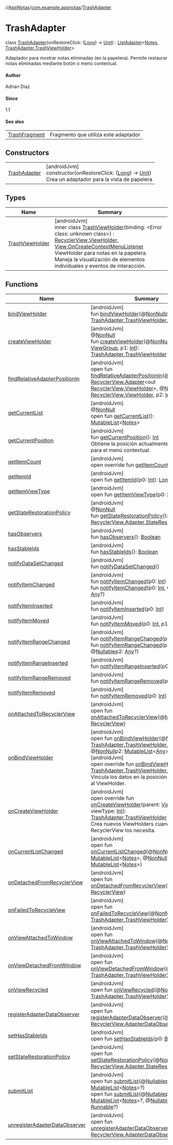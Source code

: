 //[AppNotas](../../../index.md)/[com.example.appnotas](../index.md)/[TrashAdapter](index.md)

# TrashAdapter

class [TrashAdapter](index.md)(onRestoreClick: ([Long](https://kotlinlang.org/api/latest/jvm/stdlib/kotlin-stdlib/kotlin/-long/index.html)) -&gt; [Unit](https://kotlinlang.org/api/latest/jvm/stdlib/kotlin-stdlib/kotlin/-unit/index.html)) : [ListAdapter](https://developer.android.com/reference/kotlin/androidx/recyclerview/widget/ListAdapter.html)&lt;[Notes](../../com.example.appnotas.database/-notes/index.md), [TrashAdapter.TrashViewHolder](-trash-view-holder/index.md)&gt; 

Adaptador para mostrar notas eliminadas (en la papelera). Permite restaurar notas eliminadas mediante botón o menú contextual.

#### Author

Adrian Diaz

#### Since

1.1

#### See also

| | |
|---|---|
| [TrashFragment](../-trash-fragment/index.md) | Fragmento que utiliza este adaptador |

## Constructors

| | |
|---|---|
| [TrashAdapter](-trash-adapter.md) | [androidJvm]<br>constructor(onRestoreClick: ([Long](https://kotlinlang.org/api/latest/jvm/stdlib/kotlin-stdlib/kotlin/-long/index.html)) -&gt; [Unit](https://kotlinlang.org/api/latest/jvm/stdlib/kotlin-stdlib/kotlin/-unit/index.html))<br>Crea un adaptador para la vista de papelera |

## Types

| Name | Summary |
|---|---|
| [TrashViewHolder](-trash-view-holder/index.md) | [androidJvm]<br>inner class [TrashViewHolder](-trash-view-holder/index.md)(binding: &lt;Error class: unknown class&gt;) : [RecyclerView.ViewHolder](https://developer.android.com/reference/kotlin/androidx/recyclerview/widget/RecyclerView.ViewHolder.html), [View.OnCreateContextMenuListener](https://developer.android.com/reference/kotlin/android/view/View.OnCreateContextMenuListener.html)<br>ViewHolder para notas en la papelera. Maneja la visualización de elementos individuales y eventos de interacción. |

## Functions

| Name | Summary |
|---|---|
| [bindViewHolder](index.md#-1477678351%2FFunctions%2F310006415) | [androidJvm]<br>fun [bindViewHolder](index.md#-1477678351%2FFunctions%2F310006415)(@[NonNull](https://developer.android.com/reference/kotlin/androidx/annotation/NonNull.html)p0: [TrashAdapter.TrashViewHolder](-trash-view-holder/index.md), p1: [Int](https://kotlinlang.org/api/latest/jvm/stdlib/kotlin-stdlib/kotlin/-int/index.html)) |
| [createViewHolder](index.md#1423244545%2FFunctions%2F310006415) | [androidJvm]<br>@[NonNull](https://developer.android.com/reference/kotlin/androidx/annotation/NonNull.html)<br>fun [createViewHolder](index.md#1423244545%2FFunctions%2F310006415)(@[NonNull](https://developer.android.com/reference/kotlin/androidx/annotation/NonNull.html)p0: [ViewGroup](https://developer.android.com/reference/kotlin/android/view/ViewGroup.html), p1: [Int](https://kotlinlang.org/api/latest/jvm/stdlib/kotlin-stdlib/kotlin/-int/index.html)): [TrashAdapter.TrashViewHolder](-trash-view-holder/index.md) |
| [findRelativeAdapterPositionIn](index.md#-1238180073%2FFunctions%2F310006415) | [androidJvm]<br>open fun [findRelativeAdapterPositionIn](index.md#-1238180073%2FFunctions%2F310006415)(@[NonNull](https://developer.android.com/reference/kotlin/androidx/annotation/NonNull.html)p0: [RecyclerView.Adapter](https://developer.android.com/reference/kotlin/androidx/recyclerview/widget/RecyclerView.Adapter.html)&lt;out [RecyclerView.ViewHolder](https://developer.android.com/reference/kotlin/androidx/recyclerview/widget/RecyclerView.ViewHolder.html)&gt;, @[NonNull](https://developer.android.com/reference/kotlin/androidx/annotation/NonNull.html)p1: [RecyclerView.ViewHolder](https://developer.android.com/reference/kotlin/androidx/recyclerview/widget/RecyclerView.ViewHolder.html), p2: [Int](https://kotlinlang.org/api/latest/jvm/stdlib/kotlin-stdlib/kotlin/-int/index.html)): [Int](https://kotlinlang.org/api/latest/jvm/stdlib/kotlin-stdlib/kotlin/-int/index.html) |
| [getCurrentList](index.md#-1892367752%2FFunctions%2F310006415) | [androidJvm]<br>@[NonNull](https://developer.android.com/reference/kotlin/androidx/annotation/NonNull.html)<br>open fun [getCurrentList](index.md#-1892367752%2FFunctions%2F310006415)(): [MutableList](https://kotlinlang.org/api/latest/jvm/stdlib/kotlin-stdlib/kotlin.collections/-mutable-list/index.html)&lt;[Notes](../../com.example.appnotas.database/-notes/index.md)&gt; |
| [getCurrentPosition](get-current-position.md) | [androidJvm]<br>fun [getCurrentPosition](get-current-position.md)(): [Int](https://kotlinlang.org/api/latest/jvm/stdlib/kotlin-stdlib/kotlin/-int/index.html)<br>Obtiene la posición actualmente seleccionada para el menú contextual. |
| [getItemCount](index.md#-543128941%2FFunctions%2F310006415) | [androidJvm]<br>open override fun [getItemCount](index.md#-543128941%2FFunctions%2F310006415)(): [Int](https://kotlinlang.org/api/latest/jvm/stdlib/kotlin-stdlib/kotlin/-int/index.html) |
| [getItemId](index.md#725914875%2FFunctions%2F310006415) | [androidJvm]<br>open fun [getItemId](index.md#725914875%2FFunctions%2F310006415)(p0: [Int](https://kotlinlang.org/api/latest/jvm/stdlib/kotlin-stdlib/kotlin/-int/index.html)): [Long](https://kotlinlang.org/api/latest/jvm/stdlib/kotlin-stdlib/kotlin/-long/index.html) |
| [getItemViewType](index.md#714126295%2FFunctions%2F310006415) | [androidJvm]<br>open fun [getItemViewType](index.md#714126295%2FFunctions%2F310006415)(p0: [Int](https://kotlinlang.org/api/latest/jvm/stdlib/kotlin-stdlib/kotlin/-int/index.html)): [Int](https://kotlinlang.org/api/latest/jvm/stdlib/kotlin-stdlib/kotlin/-int/index.html) |
| [getStateRestorationPolicy](index.md#1717359980%2FFunctions%2F310006415) | [androidJvm]<br>@[NonNull](https://developer.android.com/reference/kotlin/androidx/annotation/NonNull.html)<br>fun [getStateRestorationPolicy](index.md#1717359980%2FFunctions%2F310006415)(): [RecyclerView.Adapter.StateRestorationPolicy](https://developer.android.com/reference/kotlin/androidx/recyclerview/widget/RecyclerView.Adapter.StateRestorationPolicy.html) |
| [hasObservers](index.md#1092162006%2FFunctions%2F310006415) | [androidJvm]<br>fun [hasObservers](index.md#1092162006%2FFunctions%2F310006415)(): [Boolean](https://kotlinlang.org/api/latest/jvm/stdlib/kotlin-stdlib/kotlin/-boolean/index.html) |
| [hasStableIds](index.md#16685238%2FFunctions%2F310006415) | [androidJvm]<br>fun [hasStableIds](index.md#16685238%2FFunctions%2F310006415)(): [Boolean](https://kotlinlang.org/api/latest/jvm/stdlib/kotlin-stdlib/kotlin/-boolean/index.html) |
| [notifyDataSetChanged](index.md#-1095556076%2FFunctions%2F310006415) | [androidJvm]<br>fun [notifyDataSetChanged](index.md#-1095556076%2FFunctions%2F310006415)() |
| [notifyItemChanged](index.md#-1721030169%2FFunctions%2F310006415) | [androidJvm]<br>fun [notifyItemChanged](index.md#-1721030169%2FFunctions%2F310006415)(p0: [Int](https://kotlinlang.org/api/latest/jvm/stdlib/kotlin-stdlib/kotlin/-int/index.html))<br>fun [notifyItemChanged](index.md#748267402%2FFunctions%2F310006415)(p0: [Int](https://kotlinlang.org/api/latest/jvm/stdlib/kotlin-stdlib/kotlin/-int/index.html), @[Nullable](https://developer.android.com/reference/kotlin/androidx/annotation/Nullable.html)p1: [Any](https://kotlinlang.org/api/latest/jvm/stdlib/kotlin-stdlib/kotlin/-any/index.html)?) |
| [notifyItemInserted](index.md#2137269507%2FFunctions%2F310006415) | [androidJvm]<br>fun [notifyItemInserted](index.md#2137269507%2FFunctions%2F310006415)(p0: [Int](https://kotlinlang.org/api/latest/jvm/stdlib/kotlin-stdlib/kotlin/-int/index.html)) |
| [notifyItemMoved](index.md#-1694317867%2FFunctions%2F310006415) | [androidJvm]<br>fun [notifyItemMoved](index.md#-1694317867%2FFunctions%2F310006415)(p0: [Int](https://kotlinlang.org/api/latest/jvm/stdlib/kotlin-stdlib/kotlin/-int/index.html), p1: [Int](https://kotlinlang.org/api/latest/jvm/stdlib/kotlin-stdlib/kotlin/-int/index.html)) |
| [notifyItemRangeChanged](index.md#1769183193%2FFunctions%2F310006415) | [androidJvm]<br>fun [notifyItemRangeChanged](index.md#1769183193%2FFunctions%2F310006415)(p0: [Int](https://kotlinlang.org/api/latest/jvm/stdlib/kotlin-stdlib/kotlin/-int/index.html), p1: [Int](https://kotlinlang.org/api/latest/jvm/stdlib/kotlin-stdlib/kotlin/-int/index.html))<br>fun [notifyItemRangeChanged](index.md#1916975740%2FFunctions%2F310006415)(p0: [Int](https://kotlinlang.org/api/latest/jvm/stdlib/kotlin-stdlib/kotlin/-int/index.html), p1: [Int](https://kotlinlang.org/api/latest/jvm/stdlib/kotlin-stdlib/kotlin/-int/index.html), @[Nullable](https://developer.android.com/reference/kotlin/androidx/annotation/Nullable.html)p2: [Any](https://kotlinlang.org/api/latest/jvm/stdlib/kotlin-stdlib/kotlin/-any/index.html)?) |
| [notifyItemRangeInserted](index.md#-2104748521%2FFunctions%2F310006415) | [androidJvm]<br>fun [notifyItemRangeInserted](index.md#-2104748521%2FFunctions%2F310006415)(p0: [Int](https://kotlinlang.org/api/latest/jvm/stdlib/kotlin-stdlib/kotlin/-int/index.html), p1: [Int](https://kotlinlang.org/api/latest/jvm/stdlib/kotlin-stdlib/kotlin/-int/index.html)) |
| [notifyItemRangeRemoved](index.md#999899269%2FFunctions%2F310006415) | [androidJvm]<br>fun [notifyItemRangeRemoved](index.md#999899269%2FFunctions%2F310006415)(p0: [Int](https://kotlinlang.org/api/latest/jvm/stdlib/kotlin-stdlib/kotlin/-int/index.html), p1: [Int](https://kotlinlang.org/api/latest/jvm/stdlib/kotlin-stdlib/kotlin/-int/index.html)) |
| [notifyItemRemoved](index.md#-189254469%2FFunctions%2F310006415) | [androidJvm]<br>fun [notifyItemRemoved](index.md#-189254469%2FFunctions%2F310006415)(p0: [Int](https://kotlinlang.org/api/latest/jvm/stdlib/kotlin-stdlib/kotlin/-int/index.html)) |
| [onAttachedToRecyclerView](index.md#-1243461790%2FFunctions%2F310006415) | [androidJvm]<br>open fun [onAttachedToRecyclerView](index.md#-1243461790%2FFunctions%2F310006415)(@[NonNull](https://developer.android.com/reference/kotlin/androidx/annotation/NonNull.html)p0: [RecyclerView](https://developer.android.com/reference/kotlin/androidx/recyclerview/widget/RecyclerView.html)) |
| [onBindViewHolder](index.md#-514999700%2FFunctions%2F310006415) | [androidJvm]<br>open fun [onBindViewHolder](index.md#-514999700%2FFunctions%2F310006415)(@[NonNull](https://developer.android.com/reference/kotlin/androidx/annotation/NonNull.html)p0: [TrashAdapter.TrashViewHolder](-trash-view-holder/index.md), p1: [Int](https://kotlinlang.org/api/latest/jvm/stdlib/kotlin-stdlib/kotlin/-int/index.html), @[NonNull](https://developer.android.com/reference/kotlin/androidx/annotation/NonNull.html)p2: [MutableList](https://kotlinlang.org/api/latest/jvm/stdlib/kotlin-stdlib/kotlin.collections/-mutable-list/index.html)&lt;[Any](https://kotlinlang.org/api/latest/jvm/stdlib/kotlin-stdlib/kotlin/-any/index.html)&gt;)<br>[androidJvm]<br>open override fun [onBindViewHolder](on-bind-view-holder.md)(holder: [TrashAdapter.TrashViewHolder](-trash-view-holder/index.md), position: [Int](https://kotlinlang.org/api/latest/jvm/stdlib/kotlin-stdlib/kotlin/-int/index.html))<br>Vincula los datos en la posición especificada al ViewHolder. |
| [onCreateViewHolder](on-create-view-holder.md) | [androidJvm]<br>open override fun [onCreateViewHolder](on-create-view-holder.md)(parent: [ViewGroup](https://developer.android.com/reference/kotlin/android/view/ViewGroup.html), viewType: [Int](https://kotlinlang.org/api/latest/jvm/stdlib/kotlin-stdlib/kotlin/-int/index.html)): [TrashAdapter.TrashViewHolder](-trash-view-holder/index.md)<br>Crea nuevos ViewHolders cuando el RecyclerView los necesita. |
| [onCurrentListChanged](index.md#-772355902%2FFunctions%2F310006415) | [androidJvm]<br>open fun [onCurrentListChanged](index.md#-772355902%2FFunctions%2F310006415)(@[NonNull](https://developer.android.com/reference/kotlin/androidx/annotation/NonNull.html)p0: [MutableList](https://kotlinlang.org/api/latest/jvm/stdlib/kotlin-stdlib/kotlin.collections/-mutable-list/index.html)&lt;[Notes](../../com.example.appnotas.database/-notes/index.md)&gt;, @[NonNull](https://developer.android.com/reference/kotlin/androidx/annotation/NonNull.html)p1: [MutableList](https://kotlinlang.org/api/latest/jvm/stdlib/kotlin-stdlib/kotlin.collections/-mutable-list/index.html)&lt;[Notes](../../com.example.appnotas.database/-notes/index.md)&gt;) |
| [onDetachedFromRecyclerView](index.md#-1201433889%2FFunctions%2F310006415) | [androidJvm]<br>open fun [onDetachedFromRecyclerView](index.md#-1201433889%2FFunctions%2F310006415)(@[NonNull](https://developer.android.com/reference/kotlin/androidx/annotation/NonNull.html)p0: [RecyclerView](https://developer.android.com/reference/kotlin/androidx/recyclerview/widget/RecyclerView.html)) |
| [onFailedToRecycleView](index.md#-1698204457%2FFunctions%2F310006415) | [androidJvm]<br>open fun [onFailedToRecycleView](index.md#-1698204457%2FFunctions%2F310006415)(@[NonNull](https://developer.android.com/reference/kotlin/androidx/annotation/NonNull.html)p0: [TrashAdapter.TrashViewHolder](-trash-view-holder/index.md)): [Boolean](https://kotlinlang.org/api/latest/jvm/stdlib/kotlin-stdlib/kotlin/-boolean/index.html) |
| [onViewAttachedToWindow](index.md#-1295468239%2FFunctions%2F310006415) | [androidJvm]<br>open fun [onViewAttachedToWindow](index.md#-1295468239%2FFunctions%2F310006415)(@[NonNull](https://developer.android.com/reference/kotlin/androidx/annotation/NonNull.html)p0: [TrashAdapter.TrashViewHolder](-trash-view-holder/index.md)) |
| [onViewDetachedFromWindow](index.md#-1560482770%2FFunctions%2F310006415) | [androidJvm]<br>open fun [onViewDetachedFromWindow](index.md#-1560482770%2FFunctions%2F310006415)(@[NonNull](https://developer.android.com/reference/kotlin/androidx/annotation/NonNull.html)p0: [TrashAdapter.TrashViewHolder](-trash-view-holder/index.md)) |
| [onViewRecycled](index.md#75244243%2FFunctions%2F310006415) | [androidJvm]<br>open fun [onViewRecycled](index.md#75244243%2FFunctions%2F310006415)(@[NonNull](https://developer.android.com/reference/kotlin/androidx/annotation/NonNull.html)p0: [TrashAdapter.TrashViewHolder](-trash-view-holder/index.md)) |
| [registerAdapterDataObserver](index.md#-149943229%2FFunctions%2F310006415) | [androidJvm]<br>open fun [registerAdapterDataObserver](index.md#-149943229%2FFunctions%2F310006415)(@[NonNull](https://developer.android.com/reference/kotlin/androidx/annotation/NonNull.html)p0: [RecyclerView.AdapterDataObserver](https://developer.android.com/reference/kotlin/androidx/recyclerview/widget/RecyclerView.AdapterDataObserver.html)) |
| [setHasStableIds](index.md#1991189249%2FFunctions%2F310006415) | [androidJvm]<br>open fun [setHasStableIds](index.md#1991189249%2FFunctions%2F310006415)(p0: [Boolean](https://kotlinlang.org/api/latest/jvm/stdlib/kotlin-stdlib/kotlin/-boolean/index.html)) |
| [setStateRestorationPolicy](index.md#1439711293%2FFunctions%2F310006415) | [androidJvm]<br>open fun [setStateRestorationPolicy](index.md#1439711293%2FFunctions%2F310006415)(@[NonNull](https://developer.android.com/reference/kotlin/androidx/annotation/NonNull.html)p0: [RecyclerView.Adapter.StateRestorationPolicy](https://developer.android.com/reference/kotlin/androidx/recyclerview/widget/RecyclerView.Adapter.StateRestorationPolicy.html)) |
| [submitList](index.md#1708807575%2FFunctions%2F310006415) | [androidJvm]<br>open fun [submitList](index.md#1708807575%2FFunctions%2F310006415)(@[Nullable](https://developer.android.com/reference/kotlin/androidx/annotation/Nullable.html)p0: [MutableList](https://kotlinlang.org/api/latest/jvm/stdlib/kotlin-stdlib/kotlin.collections/-mutable-list/index.html)&lt;[Notes](../../com.example.appnotas.database/-notes/index.md)&gt;?)<br>open fun [submitList](index.md#-1269758644%2FFunctions%2F310006415)(@[Nullable](https://developer.android.com/reference/kotlin/androidx/annotation/Nullable.html)p0: [MutableList](https://kotlinlang.org/api/latest/jvm/stdlib/kotlin-stdlib/kotlin.collections/-mutable-list/index.html)&lt;[Notes](../../com.example.appnotas.database/-notes/index.md)&gt;?, @[Nullable](https://developer.android.com/reference/kotlin/androidx/annotation/Nullable.html)p1: [Runnable](https://developer.android.com/reference/kotlin/java/lang/Runnable.html)?) |
| [unregisterAdapterDataObserver](index.md#607934410%2FFunctions%2F310006415) | [androidJvm]<br>open fun [unregisterAdapterDataObserver](index.md#607934410%2FFunctions%2F310006415)(@[NonNull](https://developer.android.com/reference/kotlin/androidx/annotation/NonNull.html)p0: [RecyclerView.AdapterDataObserver](https://developer.android.com/reference/kotlin/androidx/recyclerview/widget/RecyclerView.AdapterDataObserver.html)) |
